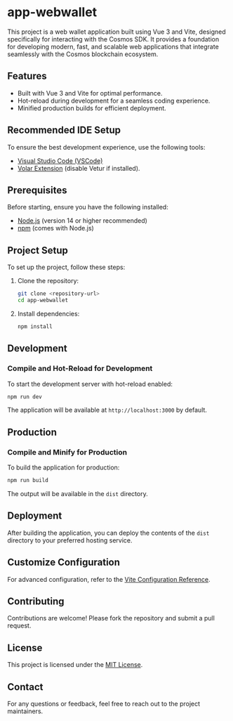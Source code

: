 # app-webwallet

This project is a web wallet application built using Vue 3 and Vite, designed specifically for interacting with the Cosmos SDK. It provides a foundation for developing modern, fast, and scalable web applications that integrate seamlessly with the Cosmos blockchain ecosystem.


## Features

- Built with Vue 3 and Vite for optimal performance.
- Hot-reload during development for a seamless coding experience.
- Minified production builds for efficient deployment.

## Recommended IDE Setup

To ensure the best development experience, use the following tools:

- [Visual Studio Code (VSCode)](https://code.visualstudio.com/)
- [Volar Extension](https://marketplace.visualstudio.com/items?itemName=Vue.volar) (disable Vetur if installed).

## Prerequisites

Before starting, ensure you have the following installed:

- [Node.js](https://nodejs.org/) (version 14 or higher recommended)
- [npm](https://www.npmjs.com/) (comes with Node.js)

## Project Setup

To set up the project, follow these steps:

1. Clone the repository:
    ```sh
    git clone <repository-url>
    cd app-webwallet
    ```

2. Install dependencies:
    ```sh
    npm install
    ```

## Development

### Compile and Hot-Reload for Development

To start the development server with hot-reload enabled:
```sh
npm run dev
```

The application will be available at `http://localhost:3000` by default.

## Production

### Compile and Minify for Production

To build the application for production:
```sh
npm run build
```

The output will be available in the `dist` directory.

## Deployment

After building the application, you can deploy the contents of the `dist` directory to your preferred hosting service.

## Customize Configuration

For advanced configuration, refer to the [Vite Configuration Reference](https://vite.dev/config/).

## Contributing

Contributions are welcome! Please fork the repository and submit a pull request.

## License

This project is licensed under the [MIT License](LICENSE).

## Contact

For any questions or feedback, feel free to reach out to the project maintainers.
